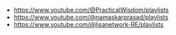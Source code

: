  - https://www.youtube.com/@PracticalWisdom/playlists
 - https://www.youtube.com/@namaskarprasad/playlists
 - https://www.youtube.com/@lisanetwork-RE/playlists